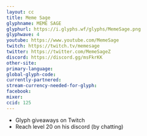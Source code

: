 ```yaml
---
layout: cc
title: Meme Sage
glyphname: MEME SAGE
glyphurl: https://i.glyphs.wf/glyphs/MemeSage.png
glyphwave: 4
youtube: https://www.youtube.com/MemeSage
twitch: https://twitch.tv/memesage
twitter: https://twitter.com/MemeSageZ
discord: https://discord.gg/msFkrKK
other-site: 
primary-language: 
global-glyph-code: 
currently-partnered: 
stream-currency-needed-for-glyph: 
facebook: 
mixer: 
ccid: 125
---
```

* Glyph giveaways on Twitch
* Reach level 20 on his discord (by chatting)
